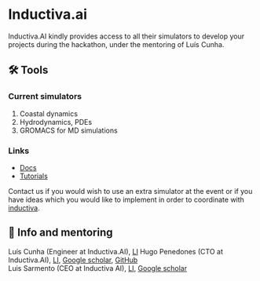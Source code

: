 # Inductiva.ai

Inductiva.AI kindly provides access to all their simulators to develop your projects during the hackathon, under the mentoring of Luís Cunha.

## 🛠️ Tools
### Current simulators
1. Coastal dynamics
2. Hydrodynamics, PDEs
2. GROMACS for MD simulations

### Links
* [Docs][1]
* [Tutorials][2]

Contact us if you would wish to use an extra simulator at the event or if you have ideas which you would like to implement in order to coordinate with [inductiva][8].

## 💁 Info and mentoring
Luís Cunha (Engineer at Inductiva.AI), [LI][9]
Hugo Penedones (CTO at Inductiva.AI), [LI][3], [Google scholar][4], [GitHub][5]\
Luis Sarmento (CEO at Inductiva AI),  [LI][6], [Google scholar][7]


[1]: https://docs.inductiva.ai/en/latest/
[2]: https://tutorials.inductiva.ai/
[3]: https://www.linkedin.com/in/hpenedones/
[4]: https://scholar.google.co.uk/citations?user=Gt5sWvIAAAAJ&hl=en&oi=ao
[5]: https://github.com/hpenedones
[6]: https://www.linkedin.com/in/luissarmento/
[7]: https://scholar.google.co.uk/citations?hl=en&user=amSPwgsAAAAJ
[8]: https://github.com/inductiva
[9]: https://www.linkedin.com/in/luispcunha/